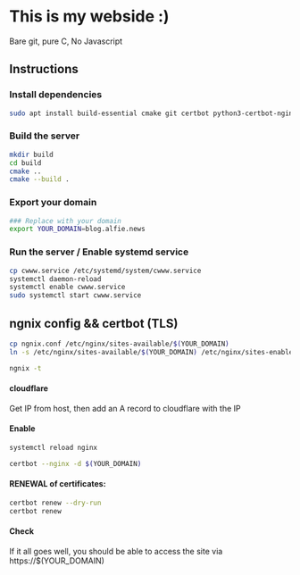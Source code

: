 # This is my webside :)

Bare git, pure C, No Javascript

## Instructions

### Install dependencies

```bash
sudo apt install build-essential cmake git certbot python3-certbot-nginx
```

### Build the server

```bash
mkdir build
cd build
cmake ..
cmake --build .
```

### Export your domain

```bash
### Replace with your domain
export YOUR_DOMAIN=blog.alfie.news
```

### Run the server / Enable systemd service

```bash
cp cwww.service /etc/systemd/system/cwww.service
systemctl daemon-reload
systemctl enable cwww.service
sudo systemctl start cwww.service
```

## ngnix config && certbot (TLS)

```bash
cp ngnix.conf /etc/nginx/sites-available/$(YOUR_DOMAIN)
ln -s /etc/nginx/sites-available/$(YOUR_DOMAIN) /etc/nginx/sites-enabled/$(YOUR_DOMAIN)

ngnix -t
```

#### cloudflare

Get IP from host, then add an A record to cloudflare with the IP

#### Enable

```bash
systemctl reload nginx

certbot --nginx -d $(YOUR_DOMAIN)
```

#### RENEWAL of certificates:

```bash
certbot renew --dry-run
certbot renew
```

#### Check

If it all goes well, you should be able to access the site via https://$(YOUR_DOMAIN)
